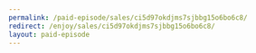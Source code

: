 ```yaml
---
permalink: /paid-episode/sales/ci5d97okdjms7sjbbg15o6bo6c8/
redirect: /enjoy/sales/ci5d97okdjms7sjbbg15o6bo6c8/
layout: paid-episode
---
```

